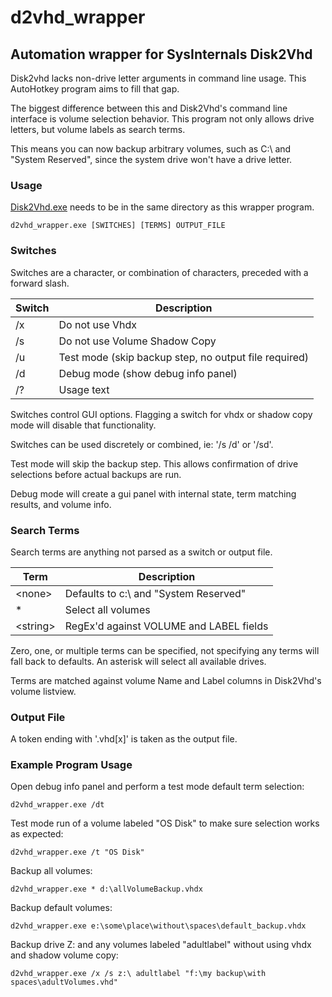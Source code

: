 # d2vhd_wrapper
## Automation wrapper for SysInternals Disk2Vhd

Disk2vhd lacks non-drive letter arguments in command line usage. This AutoHotkey program aims to fill that gap.

The biggest difference between this and Disk2Vhd's command line interface is volume selection behavior. This program not only allows drive letters, but volume labels as search terms.

This means you can now backup arbitrary volumes, such as C:\ and "System Reserved", since the system drive won't have a drive letter.

### Usage
[Disk2Vhd.exe](https://technet.microsoft.com/en-us/sysinternals/ee656415.aspx) needs to be in the same directory as this wrapper program.

    d2vhd_wrapper.exe [SWITCHES] [TERMS] OUTPUT_FILE

### Switches
Switches are a character, or combination of characters, preceded with a forward slash.

Switch|Description
---|---
/x|Do not use Vhdx
/s|Do not use Volume Shadow Copy
/u|Test mode (skip backup step, no output file required)
/d|Debug mode (show debug info panel)
/?|Usage text

Switches control GUI options. Flagging a switch for vhdx or shadow copy mode will disable that functionality.

Switches can be used discretely or combined, ie: '/s /d' or '/sd'.

Test mode will skip the backup step. This allows confirmation of drive selections before actual backups are run.

Debug mode will create a gui panel with internal state, term matching results, and volume info.

### Search Terms
Search terms are anything not parsed as a switch or output file.

Term|Description
---|---
\<none\>|Defaults to c:\ and "System Reserved"
\*|Select all volumes
\<string\>|RegEx'd against VOLUME and LABEL fields

Zero, one, or multiple terms can be specified, not specifying any terms will fall back to defaults. An asterisk will select all available drives.

Terms are matched against volume Name and Label columns in Disk2Vhd's volume listview.

### Output File
A token ending with '.vhd[x]' is taken as the output file.

### Example Program Usage
Open debug info panel and perform a test mode default term selection:

    d2vhd_wrapper.exe /dt

Test mode run of a volume labeled "OS Disk" to make sure selection works as expected:

    d2vhd_wrapper.exe /t "OS Disk"

Backup all volumes:

    d2vhd_wrapper.exe * d:\allVolumeBackup.vhdx

Backup default volumes:

    d2vhd_wrapper.exe e:\some\place\without\spaces\default_backup.vhdx

Backup drive Z: and any volumes labeled "adultlabel" without using vhdx and shadow volume copy:

    d2vhd_wrapper.exe /x /s z:\ adultlabel "f:\my backup\with spaces\adultVolumes.vhd"
